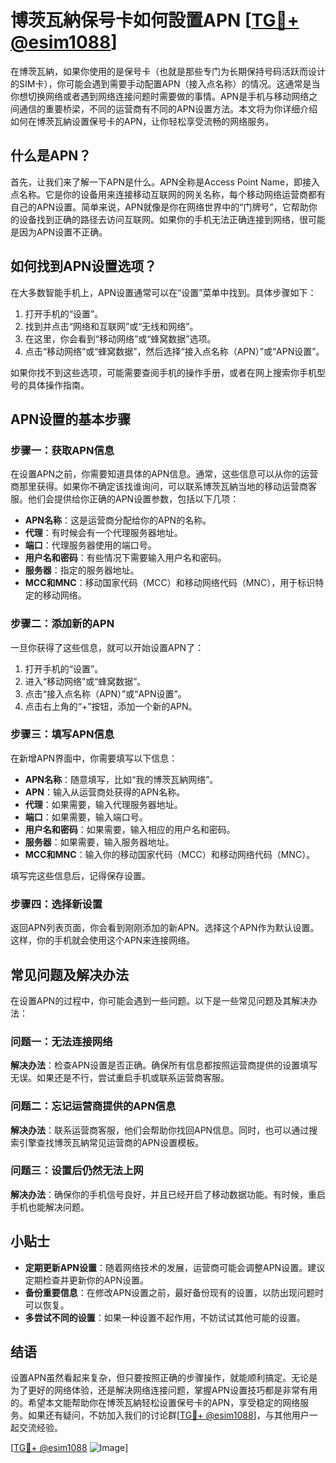 # 博茨瓦納保号卡如何設置APN [[TG💪+ @esim1088](https://t.me/s/esim1088)]

在博茨瓦納，如果你使用的是保号卡（也就是那些专门为长期保持号码活跃而设计的SIM卡），你可能会遇到需要手动配置APN（接入点名称）的情况。这通常是当你想切换网络或者遇到网络连接问题时需要做的事情。APN是手机与移动网络之间通信的重要桥梁，不同的运营商有不同的APN设置方法。本文将为你详细介绍如何在博茨瓦納设置保号卡的APN，让你轻松享受流畅的网络服务。

## 什么是APN？

首先，让我们来了解一下APN是什么。APN全称是Access Point Name，即接入点名称。它是你的设备用来连接移动互联网的网关名称，每个移动网络运营商都有自己的APN设置。简单来说，APN就像是你在网络世界中的“门牌号”，它帮助你的设备找到正确的路径去访问互联网。如果你的手机无法正确连接到网络，很可能是因为APN设置不正确。

## 如何找到APN设置选项？

在大多数智能手机上，APN设置通常可以在“设置”菜单中找到。具体步骤如下：

1. 打开手机的“设置”。
2. 找到并点击“网络和互联网”或“无线和网络”。
3. 在这里，你会看到“移动网络”或“蜂窝数据”选项。
4. 点击“移动网络”或“蜂窝数据”，然后选择“接入点名称（APN）”或“APN设置”。

如果你找不到这些选项，可能需要查阅手机的操作手册，或者在网上搜索你手机型号的具体操作指南。

## APN设置的基本步骤

### 步骤一：获取APN信息

在设置APN之前，你需要知道具体的APN信息。通常，这些信息可以从你的运营商那里获得。如果你不确定该找谁询问，可以联系博茨瓦納当地的移动运营商客服。他们会提供给你正确的APN设置参数，包括以下几项：

- **APN名称**：这是运营商分配给你的APN的名称。
- **代理**：有时候会有一个代理服务器地址。
- **端口**：代理服务器使用的端口号。
- **用户名和密码**：有些情况下需要输入用户名和密码。
- **服务器**：指定的服务器地址。
- **MCC和MNC**：移动国家代码（MCC）和移动网络代码（MNC），用于标识特定的移动网络。

### 步骤二：添加新的APN

一旦你获得了这些信息，就可以开始设置APN了：

1. 打开手机的“设置”。
2. 进入“移动网络”或“蜂窝数据”。
3. 点击“接入点名称（APN）”或“APN设置”。
4. 点击右上角的“+”按钮，添加一个新的APN。

### 步骤三：填写APN信息

在新增APN界面中，你需要填写以下信息：

- **APN名称**：随意填写，比如“我的博茨瓦納网络”。
- **APN**：输入从运营商处获得的APN名称。
- **代理**：如果需要，输入代理服务器地址。
- **端口**：如果需要，输入端口号。
- **用户名和密码**：如果需要，输入相应的用户名和密码。
- **服务器**：如果需要，输入服务器地址。
- **MCC和MNC**：输入你的移动国家代码（MCC）和移动网络代码（MNC）。

填写完这些信息后，记得保存设置。

### 步骤四：选择新设置

返回APN列表页面，你会看到刚刚添加的新APN。选择这个APN作为默认设置。这样，你的手机就会使用这个APN来连接网络。

## 常见问题及解决办法

在设置APN的过程中，你可能会遇到一些问题。以下是一些常见问题及其解决办法：

### 问题一：无法连接网络

**解决办法**：检查APN设置是否正确。确保所有信息都按照运营商提供的设置填写无误。如果还是不行，尝试重启手机或联系运营商客服。

### 问题二：忘记运营商提供的APN信息

**解决办法**：联系运营商客服，他们会帮助你找回APN信息。同时，也可以通过搜索引擎查找博茨瓦納常见运营商的APN设置模板。

### 问题三：设置后仍然无法上网

**解决办法**：确保你的手机信号良好，并且已经开启了移动数据功能。有时候，重启手机也能解决问题。

## 小贴士

- **定期更新APN设置**：随着网络技术的发展，运营商可能会调整APN设置。建议定期检查并更新你的APN设置。
- **备份重要信息**：在修改APN设置之前，最好备份现有的设置，以防出现问题时可以恢复。
- **多尝试不同的设置**：如果一种设置不起作用，不妨试试其他可能的设置。

## 结语

设置APN虽然看起来复杂，但只要按照正确的步骤操作，就能顺利搞定。无论是为了更好的网络体验，还是解决网络连接问题，掌握APN设置技巧都是非常有用的。希望本文能帮助你在博茨瓦納轻松设置保号卡的APN，享受稳定的网络服务。如果还有疑问，不妨加入我们的讨论群[[TG💪+ @esim1088](https://t.me/s/esim1088)]，与其他用户一起交流经验。

[[TG💪+ @esim1088](https://t.me/s/esim1088) ![Image](https://i.postimg.cc/4NQfJmqS/Snipaste-2025-05-13-00-14-12.png)]